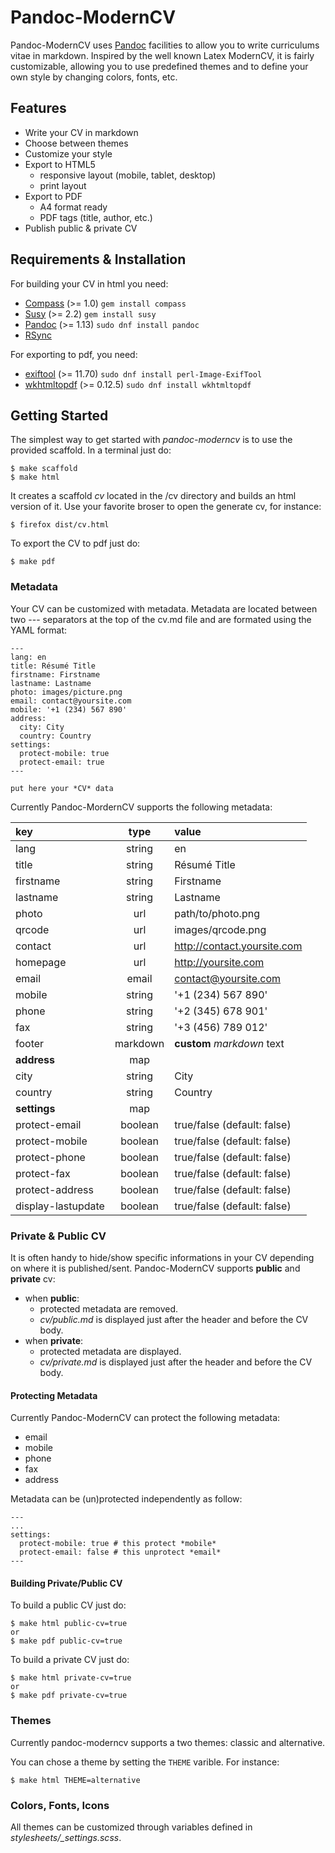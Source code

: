 # Pandoc-ModernCV

Pandoc-ModernCV uses [Pandoc](https://pandoc.org/) facilities to allow you to write curriculums vitae in markdown. Inspired by the well known Latex ModernCV,
it is fairly customizable, allowing you to use predefined themes and to define your own style by changing colors, fonts, etc.

## Features

- Write your CV in markdown
- Choose between themes
- Customize your style
- Export to HTML5
    + responsive layout (mobile, tablet, desktop)
    + print layout
- Export to PDF
    + A4 format ready
    + PDF tags (title, author, etc.)
- Publish public & private CV

## Requirements & Installation

For building your CV in html you need:
- [Compass](http://compass-style.org/) (>= 1.0) `gem install compass`
- [Susy](http://susy.oddbird.net/) (>= 2.2) `gem install susy`
- [Pandoc](http://johnmacfarlane.net/pandoc/) (>= 1.13) `sudo dnf install pandoc`
- [RSync](http://rsync.samba.org/)

For exporting to pdf, you need:
- [exiftool](https://exiftool.org/) (>= 11.70) `sudo dnf install perl-Image-ExifTool`
- [wkhtmltopdf](https://wkhtmltopdf.org/) (>= 0.12.5) `sudo dnf install wkhtmltopdf`

## Getting Started

The simplest way to get started with *pandoc-moderncv* is to use the provided scaffold. In a terminal just do:

    $ make scaffold
    $ make html

It creates a scaffold *cv* located in the /cv directory and builds an html version of it. Use your favorite broser to open the generate cv, for instance:

    $ firefox dist/cv.html

To export the CV to pdf just do:

    $ make pdf

### Metadata

Your CV can be customized with metadata. Metadata are located between two --- separators at the top of the cv.md file and are formated using the YAML format:

    ---
    lang: en
    title: Résumé Title
    firstname: Firstname
    lastname: Lastname
    photo: images/picture.png
    email: contact@yoursite.com
    mobile: '+1 (234) 567 890'
    address:
      city: City
      country: Country
    settings:
      protect-mobile: true
      protect-email: true
    ---

    put here your *CV* data

Currently Pandoc-MordernCV supports the following metadata:

| key                     |  type    | value                          |
| :---------------------- | :------: | :----------------------------- |
| lang                    | string   | en                             |
| title                   | string   | Résumé Title                   |
| firstname               | string   | Firstname                      |
| lastname                | string   | Lastname                       |
| photo                   | url      | path/to/photo.png              |
| qrcode                  | url      | images/qrcode.png              |
| contact                 | url      | http://contact.yoursite.com    |
| homepage                | url      |  http://yoursite.com           |
| email                   | email    | contact@yoursite.com           |
| mobile                  | string   | '+1 (234) 567 890'             |
| phone                   | string   | '+2 (345) 678 901'             |
| fax                     | string   | '+3 (456) 789 012'             |
| footer                  | markdown | **custom** *markdown* text     |
| **address**             | map      |                                |
|   city                  | string   | City                           |
|   country               | string   | Country                        |
| **settings**            | map      |                                |
| protect-email           | boolean  | true/false (default: false)    |
| protect-mobile          | boolean  | true/false (default: false)    |
| protect-phone           | boolean  | true/false (default: false)    |
| protect-fax             | boolean  | true/false (default: false)    |
| protect-address         | boolean  | true/false (default: false)    |
| display-lastupdate      | boolean  | true/false (default: false)    |

### Private & Public CV

It is often handy to hide/show specific informations in your CV depending on where it is published/sent. Pandoc-ModernCV supports **public** and **private** cv:
* when **public**:
    - protected metadata are removed.
    - *cv/public.md* is displayed just after the header and before the CV body.
* when **private**:
    - protected metadata are displayed.
    - *cv/private.md* is displayed just after the header and before the CV body.

#### Protecting Metadata

Currently Pandoc-ModernCV can protect the following metadata:
* email
* mobile
* phone
* fax
* address

Metadata can be (un)protected independently as follow:

    ---
    ...
    settings:
      protect-mobile: true # this protect *mobile*
      protect-email: false # this unprotect *email*
    ---


#### Building Private/Public CV

To build a public CV just do:

    $ make html public-cv=true
    or
    $ make pdf public-cv=true

To build a private CV just do:

    $ make html private-cv=true
    or
    $ make pdf private-cv=true

### Themes

Currently pandoc-moderncv supports a two themes: classic and alternative.

You can chose a theme by setting the `THEME` varible. For instance:
```
$ make html THEME=alternative
```

### Colors, Fonts, Icons

All themes can be customized through variables defined in *stylesheets/_settings.scss*.

